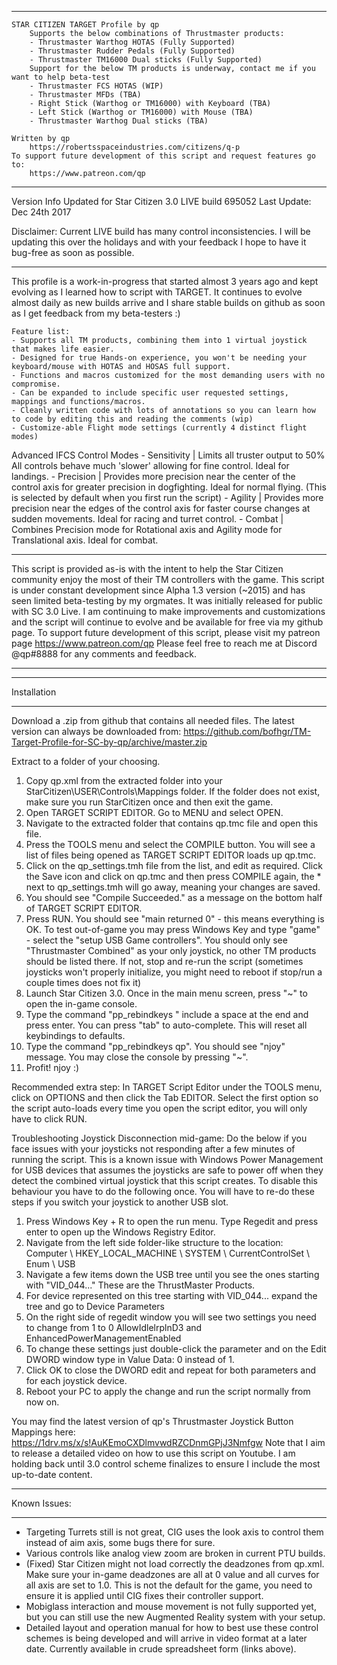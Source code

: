 *****************************************************************************************************************
	STAR CITIZEN TARGET Profile by qp
		Supports the below combinations of Thrustmaster products:
		- Thrustmaster Warthog HOTAS (Fully Supported)
		- Thrustmaster Rudder Pedals (Fully Supported)
		- Thrustmaster TM16000 Dual sticks (Fully Supported)
		Support for the below TM products is underway, contact me if you want to help beta-test
		- Thrustmaster FCS HOTAS (WIP)
		- Thrustmaster MFDs (TBA)
		- Right Stick (Warthog or TM16000) with Keyboard (TBA)
		- Left Stick (Warthog or TM16000) with Mouse (TBA)
		- Thrustmaster Warthog Dual sticks (TBA)
		
	Written by qp
 		https://robertsspaceindustries.com/citizens/q-p
	To support future development of this script and request features go to:
		https://www.patreon.com/qp

*****************************************************************************************************************
Version Info
Updated for Star Citizen 3.0 LIVE build 695052
Last Update: Dec 24th 2017

Disclaimer: Current LIVE build has many control inconsistencies. I will be updating this over the holidays and with your feedback I hope to have it bug-free as soon as possible.

*****************************************************************************************************************
This profile is a work-in-progress that started almost 3 years ago and kept evolving as I learned how to script with TARGET. 
It continues to evolve almost daily as new builds arrive and I share stable builds on github as soon as I get feedback from my beta-testers :)

	Feature list:
	- Supports all TM products, combining them into 1 virtual joystick that makes life easier.
	- Designed for true Hands-on experience, you won't be needing your keyboard/mouse with HOTAS and HOSAS full support.
	- Functions and macros customized for the most demanding users with no compromise.
	- Can be expanded to include specific user requested settings, mappings and functions/macros.
	- Cleanly written code with lots of annotations so you can learn how to code by editing this and reading the comments (wip)
	- Customize-able Flight mode settings (currently 4 distinct flight modes)
	
Advanced IFCS Control Modes
 		- Sensitivity 	| Limits all truster output to 50% All controls behave much 'slower' allowing for fine control. Ideal for landings.
		- Precision		| Provides more precision near the center of the control axis for greater precision in dogfighting. Ideal for normal flying. (This is selected by default when you first run the script)
		- Agility			| Provides more precision near the edges of the control axis for faster course changes at sudden movements. Ideal for racing and turret control.
		- Combat		| Combines Precision mode for Rotational axis and Agility mode for Translational axis. Ideal for combat.

*****************************************************************************************************************
This script is provided as-is with the intent to help the Star Citizen community enjoy the most of their TM controllers with the game.
This script is under constant development since Alpha 1.3 version (~2015) and has seen limited beta-testing by my orgmates. It was initially released for public with SC 3.0 Live.
I am continuing to make improvements and customizations and the script will continue to evolve and be available for free via my github page.
To support future development of this script, please visit my patreon page https://www.patreon.com/qp
Please feel free to reach me at Discord @qp#8888 for any comments and feedback.
*****************************************************************************************************************



*****************************************************************************************************************
Installation
*****************************************************************************************************************
Download a .zip from github that contains all needed files. The latest version can always be downloaded from: https://github.com/bofhgr/TM-Target-Profile-for-SC-by-qp/archive/master.zip

Extract to a folder of your choosing.

1. Copy qp.xml from the extracted folder into your StarCitizen\USER\Controls\Mappings folder. If the folder does not exist, make sure you run StarCitizen once and then exit the game.
2. Open TARGET SCRIPT EDITOR. Go to MENU and select OPEN.
3. Navigate to the extracted folder that contains qp.tmc file and open this file.
4. Press the TOOLS menu and select the COMPILE button. You will see a list of files being opened as TARGET SCRIPT EDITOR loads up qp.tmc.
5. Click on the qp_settings.tmh file from the list, and edit as required. Click the Save icon and click on qp.tmc and then press COMPILE again, the * next to qp_settings.tmh will go away, meaning your changes are saved.
6. You should see "Compile Succeeded." as a message on the bottom half of TARGET SCRIPT EDITOR.
7. Press RUN. You should see "main returned 0" - this means everything is OK. To test out-of-game you may press Windows Key and type "game" - select the "setup USB Game controllers". You should only see "Thrustmaster Combined" as your only joystick, no other TM products should be listed there. If not, stop and re-run the script (sometimes joysticks won't properly initialize, you might need to reboot if stop/run a couple times does not fix it)
8. Launch Star Citizen 3.0. Once in the main menu screen, press "~" to open the in-game console.
9. Type the command "pp_rebindkeys " include a space at the end and press enter. You can press "tab" to auto-complete. This will reset all keybindings to defaults.
10. Type the command "pp_rebindkeys qp". You should see "njoy" message. You may close the console by pressing "~". 
11. Profit! njoy :)

Recommended extra step: In TARGET Script Editor under the TOOLS menu, click on OPTIONS and then click the Tab EDITOR. Select the first option so the script auto-loads every time you open the script editor, you will only have to click RUN.

Troubleshooting Joystick Disconnection mid-game: Do the below if you face issues with your joysticks not responding after a few minutes of running the script. This is a known issue with Windows Power Management for USB devices that assumes the joysticks are safe to power off when they detect the combined virtual joystick that this script creates. To disable this behaviour you have to do the following once. You will have to re-do these steps if you switch your joystick to another USB slot.

1. Press Windows Key + R to open the run menu. Type Regedit and press enter to open up the Windows Registry Editor.
2. Navigate from the left side folder-like structure to the location: Computer \ HKEY_LOCAL_MACHINE \ SYSTEM \ CurrentControlSet \ Enum \ USB
3. Navigate a few items down the USB tree until you see the ones starting with "VID_044..." These are the ThrustMaster Products.
4. For device represented on this tree starting with VID_044... expand the tree and go to Device Parameters
5. On the right side of regedit window you will see two settings you need to change from 1 to 0 AllowIdlelrplnD3 and EnhancedPowerManagementEnabled
6. To change these settings just double-click the parameter and on the Edit DWORD window type in Value Data: 0 instead of 1.
7. Click OK to close the DWORD edit and repeat for both parameters and for each joystick device.
8. Reboot your PC to apply the change and run the script normally from now on.

You may find the latest version of qp's Thrustmaster Joystick Button Mappings here: https://1drv.ms/x/s!AuKEmoCXDlmvwdRZCDnmGPjJ3Nmfgw 
	Note that I aim to release a detailed video on how to use this script on Youtube.
	I am holding back until 3.0 control scheme finalizes to ensure I include the most up-to-date content.

*****************************************************************************************************************
Known Issues:
*****************************************************************************************************************
- Targeting Turrets still is not great, CIG uses the look axis to control them instead of aim axis, some bugs there for sure.
- Various controls like analog view zoom are broken in current PTU builds.
- (Fixed) Star Citizen might not load correctly the deadzones from qp.xml. Make sure your in-game deadzones are all at 0 value and all curves for all axis are set to 1.0. This is not the default for the game, you need to ensure it is applied until CIG fixes their controller support.
- Mobiglass interaction and mouse movement is not fully supported yet, but you can still use the new Augmented Reality system with your setup.
- Detailed layout and operation manual for how to best use these control schemes is being developed and will arrive in video format at a later date. Currently available in crude spreadsheet form (links above).
